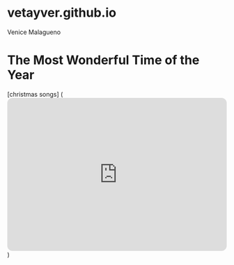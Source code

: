 # vetayver.github.io
Venice Malagueno

# The Most Wonderful Time of the Year
[christmas songs] (<iframe style="border-radius:12px" src="https://open.spotify.com/embed/playlist/4Pej5WoIpT84lCqwgc5aUM?utm_source=generator" width="100%" height="352" frameBorder="0" allowfullscreen="" allow="autoplay; clipboard-write; encrypted-media; fullscreen; picture-in-picture" loading="lazy"></iframe>)
